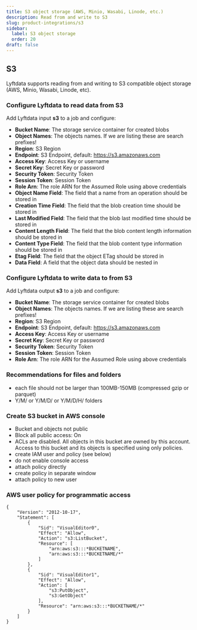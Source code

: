 ```yaml
---
title: S3 object storage (AWS, Minio, Wasabi, Linode, etc.)
description: Read from and write to S3
slug: product-integrations/s3
sidebar:
  label: S3 object storage
  order: 20
draft: false
---
```


## S3 
Lyftdata supports reading from and writing to S3 compatible object storage (AWS, Minio, Wasabi, Linode, etc).

### Configure Lyftdata to read data from S3
Add Lyftdata input **s3** to a job and configure:
- **Bucket Name**: The storage service container for created blobs
- **Object Names**: The objects names. If we are listing these are search prefixes!
- **Region**: S3 Region
- **Endpoint**: S3 Endpoint, default: https://s3.amazonaws.com
- **Access Key**: Access Key or username
- **Secret Key**: Secret Key or password
- **Security Token**: Security Token
- **Session Token**: Session Token
- **Role Arn**: The role ARN for the Assumed Role using above credentials
- **Object Name Field**: The field that a name from an operation should be stored in
- **Creation Time Field**: The field that the blob creation time should be stored in
- **Last Modified Field**: The field that the blob last modified time should be stored in
- **Content Length Field**: The field that the blob content length information should be stored in
- **Content Type Field**: The field that the blob content type information should be stored in
- **Etag Field**: The field that the object ETag should be stored in
- **Data Field**: A field that the object data should be nested in

### Configure Lyftdata to write data to from S3
Add Lyftdata output **s3** to a job and configure:
- **Bucket Name**: The storage service container for created blobs
- **Object Names**: The objects names. If we are listing these are search prefixes!
- **Region**: S3 Region
- **Endpoint**: S3 Endpoint, default: https://s3.amazonaws.com
- **Access Key**: Access Key or username
- **Secret Key**: Secret Key or password
- **Security Token**: Security Token
- **Session Token**: Session Token
- **Role Arn**: The role ARN for the Assumed Role using above credentials

### Recommendations for files and folders
- each file should not be larger than 100MB-150MB (compressed gzip or parquet)
- Y/M/ or Y/M/D/ or Y/M/D/H/ folders

### Create S3 bucket in AWS console
- Bucket and objects not public
- Block all public access: On
- ACLs are disabled. All objects in this bucket are owned by this account. Access to this bucket and its objects is specified using only policies.
- create IAM user and policy (see below)
- do not enable console access
- attach policy directly
- create policy in separate window
- attach policy to new user

### AWS user policy for programmatic access
```
{
    "Version": "2012-10-17",
    "Statement": [
        {
            "Sid": "VisualEditor0",
            "Effect": "Allow",
            "Action": "s3:ListBucket",
            "Resource": [
                "arn:aws:s3:::*BUCKETNAME",
                "arn:aws:s3:::*BUCKETNAME/*"
            ]
        },
        {
            "Sid": "VisualEditor1",
            "Effect": "Allow",
            "Action": [
                "s3:PutObject",
                "s3:GetObject"
            ],
            "Resource": "arn:aws:s3:::*BUCKETNAME/*"
        }
    ]
}
```


